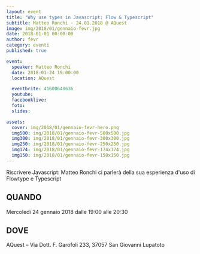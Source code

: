 ```yaml
---
layout: event
title: "Why use types in Javascript: Flow & Typescript"
subtitle: Matteo Ronchi - 24.01.2018 @ AQuest
image: img/2018/01/gennaio-fevr.jpg
date: 2018-01-01 00:00:00
author: fevr
category: eventi
published: true

event:
  speaker: Matteo Ronchi
  date: 2018-01-24 19:00:00
  location: AQuest

  eventbrite: 41600640636
  youtube:
  facebooklive: 
  foto: 
  slides:

assets:
  cover: img/2018/01/gennaio-fevr-hero.png
  img500: img/2018/01/gennaio-fevr-500x500.jpg
  img300: img/2018/01/gennaio-fevr-300x300.jpg
  img250: img/2018/01/gennaio-fevr-250x250.jpg
  img174: img/2018/01/gennaio-fevr-174x174.jpg
  img150: img/2018/01/gennaio-fevr-150x150.jpg
---
```


Riscrivere Javascript: Matteo Ronchi ci parlerà della sua esperienza d'uso di Flowtype e Typescript

## QUANDO

Mercoledì 24 gennaio 2018 dalle 19:00 alle 20:30

## DOVE

AQuest – Via Dott. F. Garofoli 233, 37057 San Giovanni Lupatoto
